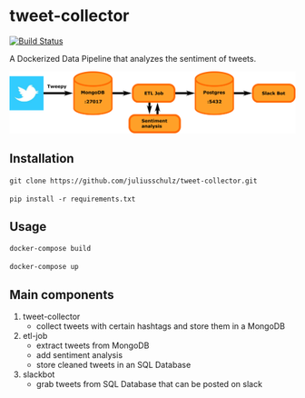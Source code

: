 # tweet-collector

[![Build Status](https://travis-ci.org/juliusschulz/tweet-collector.svg?branch=master)](https://travis-ci.org/juliusschulz/tweet-collector)

A Dockerized Data Pipeline that analyzes the sentiment of tweets.


![pipeline_structure](pipeline_structure.png)

## Installation
```
git clone https://github.com/juliusschulz/tweet-collector.git

pip install -r requirements.txt

```
## Usage
```
docker-compose build

docker-compose up
```

## Main components
1. tweet-collector
     - collect tweets with certain hashtags and store them in a MongoDB
2. etl-job
     - extract tweets from MongoDB
     - add sentiment analysis
     - store cleaned tweets in an SQL Database
3. slackbot
     - grab tweets from SQL Database that can be posted on slack
